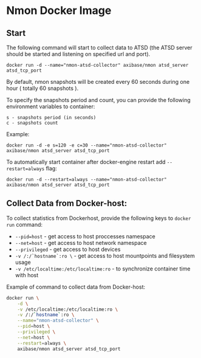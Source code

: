 # Nmon Docker Image

## Start

The following command will start to collect data to ATSD (the ATSD server should be started and listening on specified url and port).

```
docker run -d --name="nmon-atsd-collector" axibase/nmon atsd_server atsd_tcp_port
```

By default, nmon snapshots will be created every 60 seconds during one hour ( totally 60 snapshots ).

To specify the snapshots period and count, you can provide the following environment variables to container:

```
s - snapshots period (in seconds)
c - snapshots count
```

Example:

```
docker run -d -e s=120 -e c=30 --name="nmon-atsd-collector" axibase/nmon atsd_server atsd_tcp_port
```

To automatically start container after docker-engine restart add `--restart=always` flag:


```
docker run -d --restart=always --name="nmon-atsd-collector" axibase/nmon atsd_server atsd_tcp_port
```

## Collect Data from Docker-host:

To collect statistics from Dockerhost, provide the following keys to ```docker run``` command:

* ```--pid=host``` - get access to host proccesses namespace
* ```--net=host``` - get access to host network namespace
* ```--privileged``` - get access to host devices
* ```-v /:/`hostname`:ro \``` - get access to host mountpoints and filesystem usage
* ```-v /etc/localtime:/etc/localtime:ro``` - to synchronize container time with host

Example of command to collect data from Docker-host:

```bash
docker run \
    -d \
    -v /etc/localtime:/etc/localtime:ro \
    -v /:/`hostname`:ro \
    --name="nmon-atsd-collector" \
    --pid=host \
    --privileged \
    --net=host \
    --restart=always \
    axibase/nmon atsd_server atsd_tcp_port
```

